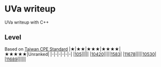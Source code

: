 # UVa writeup
UVa writeup with C++

## Level
Based on [Taiwan CPE Standard](http://par.cse.nsysu.edu.tw/~advprog/star.php) 
|★|★★|★★★|★★★★|★★★★★|Unranked|
|-|-|-|-|-|-|
|[105](Problem/level1/105/105.md)|||||
|[10420](Problem/level1/10420/10420.md)|||||[1583](Problem/unranked/1583/1583.md)|
|[11678](Problem/level1/11678/11678.md)|||||[10530](Problem/unranked/10530/10530.md)|
|[11689](Problem/level1/11689/11689.md)||||||
